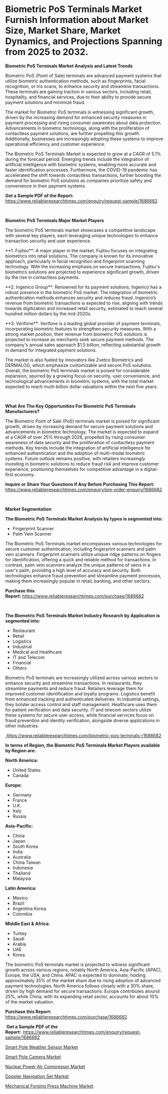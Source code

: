 <p><h1>Biometric PoS Terminals Market Furnish Information about Market Size, Market Share, Market Dynamics, and Projections Spanning from 2025 to 2032.</h1></p><p><strong>Biometric PoS Terminals Market Analysis and Latest Trends</strong></p>
<p><p>Biometric PoS (Point of Sale) terminals are advanced payment systems that utilize biometric authentication methods, such as fingerprints, facial recognition, or iris scans, to enhance security and streamline transactions. These terminals are gaining traction in various sectors, including retail, hospitality, and financial services, due to their ability to provide secure payment solutions and minimize fraud.</p><p>The market for Biometric PoS terminals is witnessing significant growth, driven by the increasing demand for enhanced security measures in payment processing and rising consumer awareness about data protection. Advancements in biometric technology, along with the proliferation of contactless payment solutions, are further propelling this growth. Additionally, businesses are increasingly adopting these systems to improve operational efficiency and customer experience.</p><p>The Biometric PoS Terminals Market is expected to grow at a CAGR of 5.1% during the forecast period. Emerging trends include the integration of artificial intelligence with biometric systems, enabling more accurate and faster identification processes. Furthermore, the COVID-19 pandemic has accelerated the shift towards contactless transactions, further boosting the demand for biometric PoS solutions as companies prioritize safety and convenience in their payment systems.</p></p>
<p><strong>Get a Sample PDF of the Report:&nbsp;</strong> <a href="https://www.reliableresearchtimes.com/enquiry/request-sample/1686682?utm_campaign=2179&utm_medium=2&utm_source=Github&utm_content=ia&utm_term=28022025&utm_id=biometric-pos-terminals">https://www.reliableresearchtimes.com/enquiry/request-sample/1686682</a></p>
<p>&nbsp;</p>
<p><strong>Biometric PoS Terminals Major Market Players</strong></p>
<p><p>The biometric PoS terminals market showcases a competitive landscape with several key players, each leveraging unique technologies to enhance transaction security and user experience. </p><p>**1. Fujitsu**: A major player in the market, Fujitsu focuses on integrating biometrics into retail solutions. The company is known for its innovative approach, particularly in facial recognition and fingerprint scanning technology. With the increasing emphasis on secure transactions, Fujitsu's biometrics solutions are projected to experience significant growth, driven by the rise in contactless payments.</p><p>**2. Ingenico Group**: Renowned for its payment solutions, Ingenico has a robust presence in the biometric PoS market. The integration of biometric authentication methods enhances security and reduces fraud. Ingenico’s revenue from biometric transactions is expected to rise, aligning with trends towards digitization and increased retail security, estimated to reach several hundred million dollars by the mid-2020s.</p><p>**3. Verifone**: Verifone is a leading global provider of payment terminals, incorporating biometric features to strengthen security measures. With a strong market position, their revenue from biometric PoS solutions is projected to increase as merchants seek secure payment methods. The company's annual sales approach $1.5 billion, reflecting substantial growth in demand for integrated payment solutions.</p><p>The market is also fueled by innovators like Zvetco Biometrics and DERMALOG, which emphasize customizable and secure PoS solutions. Overall, the biometric PoS terminals market is poised for considerable expansion, spurred by a growing focus on security, user convenience, and technological advancements in biometric systems, with the total market expected to reach multi-billion dollar valuations within the next five years.</p></p>
<p>&nbsp;</p>
<p><strong>What Are The Key Opportunities For Biometric PoS Terminals Manufacturers?</strong></p>
<p><p>The Biometric Point of Sale (PoS) terminals market is poised for significant growth, driven by increasing demand for secure payment solutions and advancements in biometric technology. The market is expected to expand at a CAGR of over 25% through 2028, propelled by rising consumer awareness of data security and the proliferation of contactless payment methods. Key trends include the integration of artificial intelligence for enhanced authentication and the adoption of multi-modal biometric systems. Future outlook remains positive, with retailers increasingly investing in biometric solutions to reduce fraud risk and improve customer experience, positioning themselves for competitive advantage in a digital-first economy.</p></p>
<p><strong>Inquire or Share Your Questions If Any Before Purchasing This Report:</strong> <a href="https://www.reliableresearchtimes.com/enquiry/pre-order-enquiry/1686682?utm_campaign=2179&utm_medium=2&utm_source=Github&utm_content=ia&utm_term=28022025&utm_id=biometric-pos-terminals">https://www.reliableresearchtimes.com/enquiry/pre-order-enquiry/1686682</a></p>
<p>&nbsp;</p>
<p><strong>Market Segmentation</strong></p>
<p><strong>The Biometric PoS Terminals Market Analysis by types is segmented into:</strong></p>
<p><ul><li>Fingerprint Scanner</li><li>Palm Vein Scanner</li></ul></p>
<p><p>The Biometric PoS Terminals market encompasses various technologies for secure customer authentication, including fingerprint scanners and palm vein scanners. Fingerprint scanners utilize unique ridge patterns on fingers for identification, offering a quick and reliable method for transactions. In contrast, palm vein scanners analyze the unique patterns of veins in a user's palm, providing a high level of accuracy and security. Both technologies enhance fraud prevention and streamline payment processes, making them increasingly popular in retail, banking, and other sectors.</p></p>
<p><strong>Purchase this Report:&nbsp;</strong><a href="https://www.reliableresearchtimes.com/purchase/1686682?utm_campaign=2179&utm_medium=2&utm_source=Github&utm_content=ia&utm_term=28022025&utm_id=biometric-pos-terminals">https://www.reliableresearchtimes.com/purchase/1686682</a></p>
<p>&nbsp;</p>
<p><strong>The Biometric PoS Terminals Market Industry Research by Application is segmented into:</strong></p>
<p><ul><li>Restaurant</li><li>Retail</li><li>Logistics</li><li>Industrial</li><li>Medical and Healthcare</li><li>IT and Telecom</li><li>Financial</li><li>Others</li></ul></p>
<p><p>Biometric PoS terminals are increasingly utilized across various sectors to enhance security and streamline transactions. In restaurants, they streamline payments and reduce fraud. Retailers leverage them for improved customer identification and loyalty programs. Logistics benefit from enhanced tracking and authenticated deliveries. In industrial settings, they bolster access control and staff management. Healthcare uses them for patient verification and data security. IT and telecom sectors utilize these systems for secure user access, while financial services focus on fraud prevention and identity verification, alongside diverse applications in other industries.</p></p>
<p><a href="https://www.reliableresearchtimes.com/biometric-pos-terminals-r1686682?utm_campaign=2179&utm_medium=2&utm_source=Github&utm_content=ia&utm_term=28022025&utm_id=biometric-pos-terminals">&nbsp;https://www.reliableresearchtimes.com/biometric-pos-terminals-r1686682</a></p>
<p><strong>In terms of Region, the Biometric PoS Terminals Market Players available by Region are:</strong></p>
<p>
    <p> <strong> North America: </strong>
        <ul>
            <li>United States</li>
            <li>Canada</li>
        </ul>
        </p> 
    <p> <strong> Europe: </strong>
        <ul>
            <li>Germany</li>
            <li>France</li>
            <li>U.K.</li>
            <li>Italy</li>
            <li>Russia</li>
        </ul>
        </p> 
    <p> <strong> Asia-Pacific: </strong>
        <ul>
            <li>China</li>
            <li>Japan</li>
            <li>South Korea</li>
            <li>India</li>
            <li>Australia</li>
            <li>China Taiwan</li>
            <li>Indonesia</li>
            <li>Thailand</li>
            <li>Malaysia</li>
        </ul>
        </p> 
    <p> <strong> Latin America: </strong>
        <ul>
            <li>Mexico</li>
            <li>Brazil</li>
            <li>Argentina Korea</li>
            <li>Colombia</li>
        </ul>
        </p> 
    <p> <strong> Middle East & Africa: </strong>
        <ul>
            <li>Turkey</li>
            <li>Saudi</li>
            <li>Arabia</li>
            <li>UAE</li>
            <li>Korea</li>
        </ul>
    </p>
    </p>
<p><p>The biometric PoS terminals market is projected to witness significant growth across various regions, notably North America, Asia-Pacific (APAC), Europe, the USA, and China. APAC is expected to dominate, holding approximately 35% of the market share due to rising adoption of advanced payment technologies. North America follows closely with a 30% share, driven by high demand for secure transactions. Europe contributes around 25%, while China, with its expanding retail sector, accounts for about 10% of the market valuation.</p></p>
<p><strong>Purchase this Report: </strong><a href="https://www.reliableresearchtimes.com/purchase/1686682?utm_campaign=2179&utm_medium=2&utm_source=Github&utm_content=ia&utm_term=28022025&utm_id=biometric-pos-terminals">https://www.reliableresearchtimes.com/purchase/1686682</a></p>
<p>&nbsp;<strong>Get a Sample PDF of the Report:&nbsp;&nbsp;</strong><a href="https://www.reliableresearchtimes.com/enquiry/request-sample/1686682?utm_campaign=2179&utm_medium=2&utm_source=Github&utm_content=ia&utm_term=28022025&utm_id=biometric-pos-terminals">https://www.reliableresearchtimes.com/enquiry/request-sample/1686682</a></p>
<p><strong></strong></p>
<p><p><a href="https://github.com/gripeluigstt/Market-Research-Report-List-1/blob/main/smart-pole-weather-sensor-market.md?utm_campaign=2179&utm_medium=2&utm_source=Github&utm_content=ia&utm_term=28022025&utm_id=biometric-pos-terminals">Smart Pole Weather Sensor Market</a></p><p><a href="https://github.com/sybeletagavi/Market-Research-Report-List-1/blob/main/smart-pole-camera-market.md?utm_campaign=2179&utm_medium=2&utm_source=Github&utm_content=ia&utm_term=28022025&utm_id=biometric-pos-terminals">Smart Pole Camera Market</a></p><p><a href="https://github.com/minakibanov/Market-Research-Report-List-1/blob/main/nuclear-power-air-compressor-market.md?utm_campaign=2179&utm_medium=2&utm_source=Github&utm_content=ia&utm_term=28022025&utm_id=biometric-pos-terminals">Nuclear Power Air Compressor Market</a></p><p><a href="https://github.com/mootssanjan5/Market-Research-Report-List-1/blob/main/doppler-navigation-set-market.md?utm_campaign=2179&utm_medium=2&utm_source=Github&utm_content=ia&utm_term=28022025&utm_id=biometric-pos-terminals">Doppler Navigation Set Market</a></p><p><a href="https://github.com/warshatulang0/Market-Research-Report-List-1/blob/main/mechanical-forging-press-machine-market.md?utm_campaign=2179&utm_medium=2&utm_source=Github&utm_content=ia&utm_term=28022025&utm_id=biometric-pos-terminals">Mechanical Forging Press Machine Market</a></p></p>
